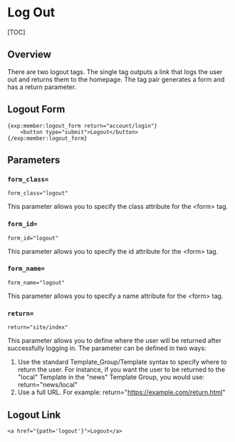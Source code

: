 <!--
    This source file is part of the open source project
    ExpressionEngine User Guide (https://github.com/ExpressionEngine/ExpressionEngine-User-Guide)

    @link      https://expressionengine.com/
    @copyright Copyright (c) 2003-2020, Packet Tide, LLC (https://packettide.com)
    @license   https://expressionengine.com/license Licensed under Apache License, Version 2.0
-->

# Log Out

[TOC]

## Overview

There are two logout tags.  The single tag outputs a link that logs the user out and returns them to the homepage.  The tag pair generates a form and has a return parameter.


## Logout Form

	{exp:member:logout_form return="account/login"}
		<button type="submit">Logout</button>
	{/exp:member:logout_form}

## Parameters

### `form_class=`

    form_class="logout"

This parameter allows you to specify the class attribute for the &lt;form&gt; tag.

### `form_id=`

    form_id="logout"

This parameter allows you to specify the id attribute for the &lt;form&gt; tag.

### `form_name=`

    form_name="logout"

This parameter allows you to specify a name attribute for the &lt;form&gt; tag.

### `return=`

    return="site/index"

This parameter allows you to define where the user will be returned after successfully logging in. The parameter can be defined in two ways:

1.  Use the standard Template_Group/Template syntax to specify where to return the user. For instance, if you want the user to be returned to the "local" Template in the "news" Template Group, you would use: return="news/local"
2.  Use a full URL. For example: return="<https://example.com/return.html>"



## Logout Link

	<a href="{path='logout'}">Logout</a>
